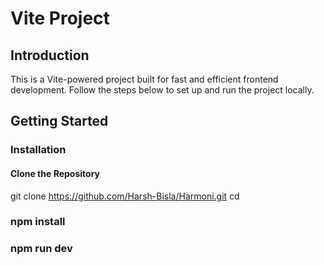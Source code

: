 # Vite Project

## Introduction  
This is a Vite-powered project built for fast and efficient frontend development. Follow the steps below to set up and run the project locally.  

## Getting Started  

###  Installation  

####  Clone the Repository  

git clone https://github.com/Harsh-Bisla/Harmoni.git
cd <project-directory>

### npm install
### npm run dev
